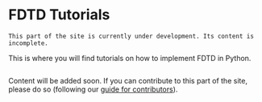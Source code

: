 # FDTD Tutorials

```{warning}
This part of the site is currently under development. Its content is incomplete.
```

This is where you will find tutorials on how to implement FDTD in Python.

```{tableofcontents}
```

Content will be added soon. If you can contribute to this part of the site, please do so (following our [guide for contributors](../about/contribute-contribute)).
